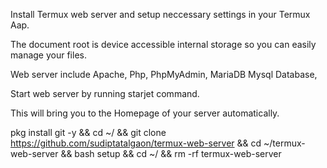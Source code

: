 Install Termux web server and setup neccessary settings in your Termux Aap.

The document root is device accessible internal storage so you can easily manage your files.

Web server include Apache, Php, PhpMyAdmin, MariaDB Mysql Database, 

Start web server by running starjet command.

This will bring you to the Homepage of your server automatically.

pkg install git -y && cd ~/ && git clone https://github.com/sudiptatalgaon/termux-web-server && cd ~/termux-web-server && bash setup && cd ~/ && rm -rf termux-web-server
